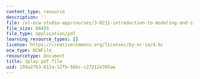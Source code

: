 ```yaml
---
content_type: resource
description: ''
file: /ol-ocw-studio-app/courses/3-021j-introduction-to-modeling-and-simulation-spring-2012/199a2763611a12fb56bcc27212e305ae_d3ChB1tDMyI.pdf
file_size: 68455
file_type: application/pdf
learning_resource_types: []
license: https://creativecommons.org/licenses/by-nc-sa/4.0/
ocw_type: OCWFile
resourcetype: Document
title: 3play pdf file
uid: 199a2763-611a-12fb-56bc-c27212e305ae
---
```

